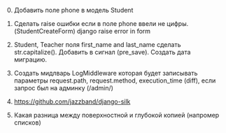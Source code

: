 0. Добавить поле phone в модель Student

1. Сделать raise ошибки если в поле phone ввели не цифры. (StudentCreateForm) django raise error in form

2. Student, Teacher поля first_name and last_name сделать str.capitalize(). Добавить в сигнал (pre_save). Создать дата миграцию.

3. Создать мидлварь LogMiddleware которая будет записывать параметры request.path, request.method, execution_time (diff), если запрос был на админку (/admin/)

4. https://github.com/jazzband/django-silk

5. Какая разница между поверхностной и глубокой копией (напромер списков)